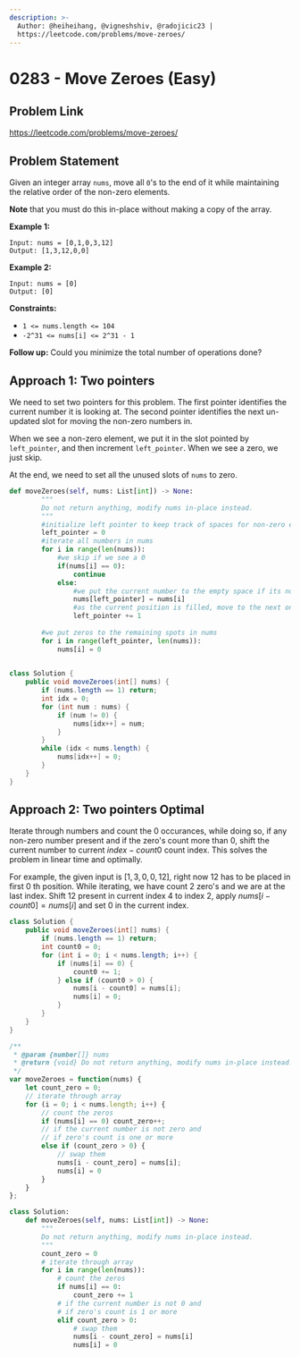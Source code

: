 ```yaml
---
description: >-
  Author: @heiheihang, @vigneshshiv, @radojicic23 |
  https://leetcode.com/problems/move-zeroes/
---
```


# 0283 - Move Zeroes (Easy)

## Problem Link

https://leetcode.com/problems/move-zeroes/

## Problem Statement

Given an integer array `nums`, move all `0`'s to the end of it while maintaining the relative order of the non-zero elements.

**Note** that you must do this in-place without making a copy of the array.

**Example 1:**

```
Input: nums = [0,1,0,3,12]
Output: [1,3,12,0,0]
```

**Example 2:**

```
Input: nums = [0]
Output: [0]
```

**Constraints:**

* `1 <= nums.length <= 104`
* `-2^31 <= nums[i] <= 2^31 - 1`

**Follow up:** Could you minimize the total number of operations done?

## Approach 1: Two pointers

We need to set two pointers for this problem. The first pointer identifies the current number it is looking at. The second pointer identifies the next un-updated slot for moving the non-zero numbers in.

When we see a non-zero element, we put it in the slot pointed by `left_pointer`, and then increment `left_pointer`. When we see a zero, we just skip.

At the end, we need to set all the unused slots of `nums` to zero.

<Tabs>
<TabItem value="py" label="Python">
<SolutionAuthor name="@heiheihang"/>

```python
def moveZeroes(self, nums: List[int]) -> None:
        """
        Do not return anything, modify nums in-place instead.
        """
        #initialize left pointer to keep track of spaces for non-zero elements
        left_pointer = 0
        #iterate all numbers in nums
        for i in range(len(nums)):
            #we skip if we see a 0
            if(nums[i] == 0):
                continue
            else:
                #we put the current number to the empty space if its non-zero
                nums[left_pointer] = nums[i]
                #as the current position is filled, move to the next one
                left_pointer += 1
        
        #we put zeros to the remaining spots in nums
        for i in range(left_pointer, len(nums)):
            nums[i] = 0
            
```

</TabItem>

<TabItem value="java" label="Java">
<SolutionAuthor name="@vigneshshiv"/>

```java
class Solution {
    public void moveZeroes(int[] nums) {
        if (nums.length == 1) return;
        int idx = 0;
        for (int num : nums) {
            if (num != 0) {
                nums[idx++] = num;
            }
        }
        while (idx < nums.length) {
            nums[idx++] = 0;
        }
    }
}
```

</TabItem>
</Tabs>

## Approach 2: Two pointers Optimal

Iterate through numbers and count the $0$ occurances, while doing so, if any non-zero number present and if the zero's count more than $0$, shift the current number to current $index - count0$ count index. This solves the problem in linear time and optimally.  

For example, the given input is $[1, 3, 0, 0, 12]$, right now $12$ has to be placed in first $0$ th position. While iterating, we have count $2$ zero's and we are at the last index. Shift $12$ present in current index $4$ to index $2$, apply $nums[i - count0] = nums[i]$ and set $0$ in the current index. 

<Tabs>
<TabItem value="java" label="Java">
<SolutionAuthor name="@vigneshshiv"/>

```java
class Solution {
    public void moveZeroes(int[] nums) {
        if (nums.length == 1) return;
        int count0 = 0;
        for (int i = 0; i < nums.length; i++) {
            if (nums[i] == 0) {
                count0 += 1;
            } else if (count0 > 0) {
                nums[i - count0] = nums[i];
                nums[i] = 0;
            }
        }
    }
}
```

</TabItem>

<TabItem value="javascript" label="JavaScript">
<SolutionAuthor name="@radojicic23"/>

```javascript
/**
 * @param {number[]} nums
 * @return {void} Do not return anything, modify nums in-place instead.
 */
var moveZeroes = function(nums) {
    let count_zero = 0;
    // iterate through array
    for (i = 0; i < nums.length; i++) {
        // count the zeros
        if (nums[i] == 0) count_zero++;
        // if the current number is not zero and
        // if zero's count is one or more
        else if (count_zero > 0) {
            // swap them
            nums[i - count_zero] = nums[i];
            nums[i] = 0
        }
    }
};
```

</TabItem>

<TabItem value="python" label="Python">
<SolutionAuthor name="@radojicic23"/>

```python
class Solution:
    def moveZeroes(self, nums: List[int]) -> None:
        """
        Do not return anything, modify nums in-place instead.
        """
        count_zero = 0
        # iterate through array
        for i in range(len(nums)):
            # count the zeros
            if nums[i] == 0:
                count_zero += 1
            # if the current number is not 0 and 
            # if zero's count is 1 or more
            elif count_zero > 0:
                # swap them 
                nums[i - count_zero] = nums[i]
                nums[i] = 0
```

</TabItem>
</Tabs>
